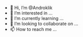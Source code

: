 - 👋 Hi, I’m @Androklik
- 👀 I’m interested in ...
- 🌱 I’m currently learning ...
- 💞️ I’m looking to collaborate on ...
- 📫 How to reach me ...

<!---
Androklik/Androklik is a ✨ special ✨ repository because its `README.md` (this file) appears on your GitHub profile.
You can click the Preview link to take a look at your changes.
--->
